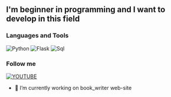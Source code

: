 ## I'm beginner in programming and I want to develop in this field

### Languages and Tools
![Python](https://img.shields.io/badge/-Python-090909?style=for-the-badge&logo=python)
![Flask](https://img.shields.io/badge/-Flask-090909?style=for-the-badge&logo=flask)
![Sql](https://img.shields.io/badge/-SQL-090909?style=for-the-badge&logo=postgresql)

### Follow me
[![YOUTUBE](https://img.shields.io/badge/-Youtube-090909?style=for-the-badge&logo=youtube&logoColor=FF0000)](https://www.youtube.com/@zendorr7844)

- 🔭 I’m currently working on book_writer web-site

